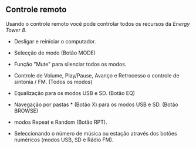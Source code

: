 ## Controle remoto

Usando o controle remoto você pode controlar todos os recursos da *Energy Tower 8*.

* Desligar e reiniciar o computador.

* Selecção de modo (Botão MODE)

* Função "Mute" para silenciar todos os modos. 

* Controle de Volume, Play/Pause, Avanço e Retrocesso o controle de sintonia / FM. (Todos os modos)

* Equalização para os modos USB e SD. (Botão EQ)

* Navegação por pastas * (Botão X) para os modos USB e SD. (Botão BROWSE)

* modos Repeat e Random (Botão RPT). 

* Seleccionando o número de música ou estação através dos botões numéricos (modos USB, SD e Rádio FM).
